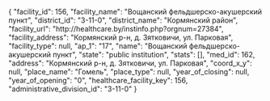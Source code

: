 {
    "facility_id": 156,
    "facility_name": "Вощанский фельдшерско-акушерский пункт",
    "district_id": "3-11-0",
    "district_name": "Кормянский район",
    "facility_url": "http:\/\/healthcare.by\/instinfo.php?orgnum=27384",
    "facility_address": "Кормянский р-н, д. Зятковичи, ул. Парковая",
    "facility_type": null,
    "ap_1": "17",
    "name": "Вощанский фельдшерско-акушерский пункт",
    "state": "public institution",
    "stats": [],
    "med_id": 162,
    "address": "Кормянский р-н, д. Зятковичи, ул. Парковая",
    "coord_x_y": null,
    "place_name": "Гомель",
    "place_type": null,
    "year_of_closing": null,
    "year_of_opening": "0",
    "healthcare_facility_key": 156,
    "administrative_division_id": "3-11-0"
}